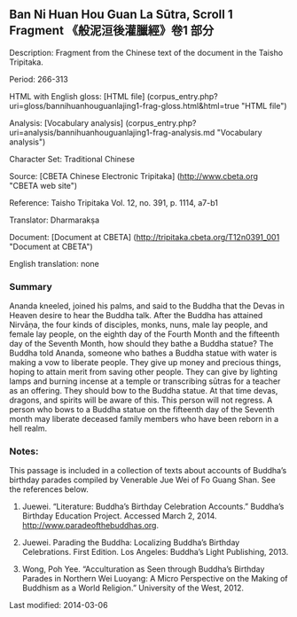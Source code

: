 ## Ban Ni Huan Hou Guan La Sūtra, Scroll 1 Fragment 《般泥洹後灌臘經》卷1 部分

Description: Fragment from the Chinese text of the document in the Taisho Tripitaka.

Period: 266-313

HTML with English gloss: [HTML file] (corpus_entry.php?uri=gloss/bannihuanhouguanlajing1-frag-gloss.html&html=true "HTML file")

Analysis: [Vocabulary analysis] (corpus_entry.php?uri=analysis/bannihuanhouguanlajing1-frag-analysis.md "Vocabulary analysis")

Character Set: Traditional Chinese

Source: [CBETA Chinese Electronic Tripitaka] (http://www.cbeta.org "CBETA web site")

Reference: Taisho Tripitaka Vol. 12, no. 391, p. 1114, a7-b1

Translator: Dharmarakṣa

Document: [Document at CBETA] (http://tripitaka.cbeta.org/T12n0391_001 "Document at CBETA")

English translation: none

### Summary
Ananda kneeled, joined his palms, and said to the Buddha that the Devas in Heaven desire to hear the Buddha talk. After the Buddha has attained Nirvāṇa, the four kinds of disciples, monks, nuns, male lay people, and female lay people, on the eighth day of the Fourth Month and the fifteenth day of the Seventh Month, how should they bathe a Buddha statue? The Buddha told Ananda, someone who bathes a Buddha statue with water is making a vow to liberate people. They give up money and precious things, hoping to attain merit from saving other people. They can give by lighting lamps and burning incense at a temple or transcribing sūtras for a teacher as an offering. They should bow to the Buddha statue. At that time devas, dragons, and spirits will be aware of this. This person will not regress. A person who bows to a Buddha statue on the fifteenth day of the Seventh month may liberate deceased family members who have been reborn in a hell realm.

### Notes:
This passage is included in a collection of texts about accounts of Buddha’s birthday parades compiled by Venerable Jue Wei of Fo Guang Shan. See the references below.

1. Juewei. “Literature: Buddha’s Birthday Celebration Accounts.” Buddha’s Birthday Education Project. Accessed March 2, 2014. <a href="http://www.paradeofthebuddhas.org">http://www.paradeofthebuddhas.org</a>.

2. Juewei. Parading the Buddha: Localizing Buddha’s Birthday Celebrations. First Edition. Los Angeles: Buddha’s Light Publishing, 2013.

3. Wong, Poh Yee. “Acculturation as Seen through Buddha’s Birthday Parades in Northern Wei Luoyang: A Micro Perspective on the Making of Buddhism as a World Religion.” University of the West, 2012.

Last modified: 2014-03-06
